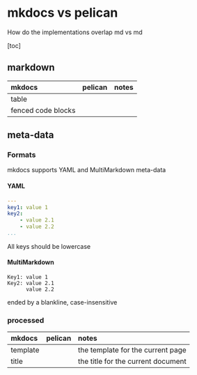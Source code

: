 # mkdocs vs pelican

How do the implementations overlap md vs md

[toc]

## markdown

| mkdocs | pelican | notes |
|:----|:----|:----|
table |
fenced code blocks |


## meta-data

### Formats

mkdocs supports YAML and MultiMarkdown meta-data

#### YAML

```yaml
---
key1: value 1
key2:
    - value 2.1
    - value 2.2
...
```

All keys should be lowercase

#### MultiMarkdown

```
Key1: value 1
Key2: value 2.1
      value 2.2
```

ended by a blankline, case-insensitive



### processed

| mkdocs | pelican | notes |
|:----|:----|:----|
| template |  | the template for the current page |
| title |  | the title for the current document |
